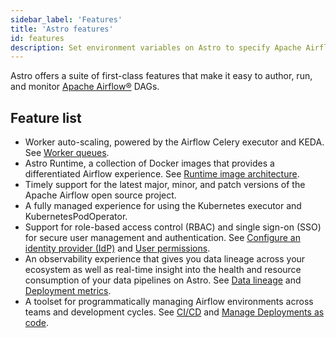 ```yaml
---
sidebar_label: 'Features'
title: 'Astro features'
id: features
description: Set environment variables on Astro to specify Apache Airflow® configurations and custom logic.
---
```


Astro offers a suite of first-class features that make it easy to author, run, and monitor [Apache Airflow®](https://airflow.apache.org) DAGs.

## Feature list

- Worker auto-scaling, powered by the Airflow Celery executor and KEDA. See [Worker queues](configure-worker-queues.mdx).
- Astro Runtime, a collection of Docker images that provides a differentiated Airflow experience. See [Runtime image architecture](runtime-image-architecture.mdx).
- Timely support for the latest major, minor, and patch versions of the Apache Airflow open source project.
- A fully managed experience for using the Kubernetes executor and KubernetesPodOperator.
- Support for role-based access control (RBAC) and single sign-on (SSO) for secure user management and authentication. See [Configure an identity provider (IdP)](configure-idp.md) and [User permissions](user-permissions.md).
- An observability experience that gives you data lineage across your ecosystem as well as real-time insight into the health and resource consumption of your data pipelines on Astro. See [Data lineage](data-lineage.md) and [Deployment metrics](deployment-metrics.md).
- A toolset for programmatically managing Airflow environments across teams and development cycles. See [CI/CD](ci-cd-templates/template-overview.md) and [Manage Deployments as code](manage-deployments-as-code.md).
